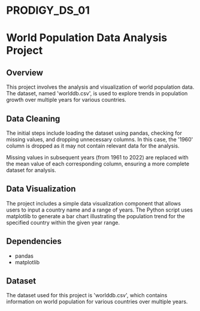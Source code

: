 # PRODIGY_DS_01
# World Population Data Analysis Project

## Overview

This project involves the analysis and visualization of world population data. The dataset, named 'worlddb.csv', is used to explore trends in population growth over multiple years for various countries.

## Data Cleaning

The initial steps include loading the dataset using pandas, checking for missing values, and dropping unnecessary columns. In this case, the '1960' column is dropped as it may not contain relevant data for the analysis.

Missing values in subsequent years (from 1961 to 2022) are replaced with the mean value of each corresponding column, ensuring a more complete dataset for analysis.

## Data Visualization

The project includes a simple data visualization component that allows users to input a country name and a range of years. The Python script uses matplotlib to generate a bar chart illustrating the population trend for the specified country within the given year range.


## Dependencies

- pandas
- matplotlib

## Dataset

The dataset used for this project is 'worlddb.csv', which contains information on world population for various countries over multiple years.

